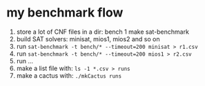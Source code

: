 # my benchmark flow

1. store a lot of CNF files in a dir: bench
1  make sat-benchmark
1. build SAT solvers: minisat, mios1, mios2 and so on
1. run `sat-benchmark -t bench/* --timeout=200 minisat > r1.csv`
1. run `sat-benchmark -t bench/* --timeout=200 mios1 > r2.csv`
1. run ...
1. make a list file with: `ls -1 *.csv > runs`
1. make a cactus with: `./mkCactus runs`
